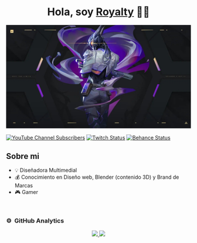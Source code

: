 <div align="center">
<h1 align="center">Hola, soy <a href="#">Royalty</a> 👋😁</h1>
</div>
<img src="img/valorant-update-9-04-patch-notes.jpg">

[![YouTube Channel Subscribers](https://img.shields.io/badge/Youtube-da0f0f)](https://youtube.com/@Royalty-RTC?sub_confirmation=1)
[![Twitch Status](https://img.shields.io/badge/Twitch-6912c6)](https://www.twitch.tv/royalty_rtc)
[![Behance Status](https://img.shields.io/badge/Behance-1d1ae3)](https://www.behance.net/RTCoria)

## Sobre mi

- 💡 Diseñadora Multimedial
- 💰 Conocimiento en Diseño web, Blender (contenido 3D) y Brand de Marcas
- 🎮 Gamer 

<br>

### ⚙️ &nbsp;GitHub Analytics

<p align="center">
<a href="https://github.com/ArisGuimera">
  <img height="180em" src="https://github-readme-stats-eight-theta.vercel.app/api?username=ArisGuimera&show_icons=true&theme=algolia&include_all_commits=true&count_private=true"/>
  <img height="180em" src="https://github-readme-stats-eight-theta.vercel.app/api/top-langs/?username=ArisGuimera&layout=compact&langs_count=8&theme=algolia"/>
</a>
</p>
